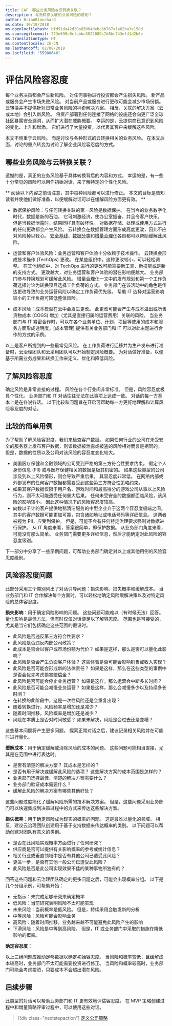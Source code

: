 ```yaml
---
title: CAF：哪些业务风险与云转换关联？
description: 与云转换关联的业务风险的说明？
author: BrianBlanchard
ms.date: 10/10/2018
ms.openlocfilehash: bfd91da42d20a85004debc6b767a1482ba3e158d
ms.sourcegitcommit: 273e690c0cfabbc3822089c7d8bc743ef41d2b6e
ms.translationtype: HT
ms.contentlocale: zh-CN
ms.lasthandoff: 02/08/2019
ms.locfileid: "55900646"
---
```

# <a name="evaluating-risk-tolerance"></a>评估风险容忍度

每个业务决策都会产生新风险。 对任何事物进行投资都会产生损失风险。 新产品或服务会产生市场失败风险。 对当前产品或服务进行更改可能会减少市场份额。 云转换并不提供针对日常业务风险的神奇解决方案。 相反，关联的解决方案（云或本地）会引入新风险。 将资产部署到任何连接了网络的设施还会向更广泛全球社区暴露安全漏洞，从而扩大潜在威胁概要。 幸运的是，云提供商已意识到风险的变化、上升和增添。 它们进行了大量投资，以代表其客户来缓解这些风险。

本文不侧重于云风险。 而是讨论与各种形式的云转换相关的业务风险。 在本文后面，讨论的重点转变为讨论了解企业风险容忍度的方式。

<!-- markdownlint-disable MD026 -->

## <a name="what-business-risks-are-associated-with-a-cloud-transformation"></a>哪些业务风险与云转换关联？

遗憾的是，真正的业务风险基于具体转换背后的内容和方式。 幸运的是，有一些十分常见的风险可以用作初始对话，来了解特定的个性化风险。

** 阅读以下内容之前请注意，其中每种风险都可以进行修正。 本文的目标是告知读者并使他们做好准备，以便缓解对话可以在缓解风险方面更有效。 **

* 数据保护风险：与任何转换关联的第一风险是数据保护。 在当今的业务数字化时代，数据是新的石油。 它可刺激经济，使办公室振奋，并且令客户快乐。 但是当数据泄露时，结果同样具有破坏性。 对数据存储、处理或使用方式进行的任何更改都会产生风险。 云转换会在数据管理方面形成高度更改，因此不应对风险掉以轻心。 [安全基线](../security-baseline/overview.md)、[数据分类](./what-is-data-classification.md)和[增量合理化](../../digital-estate/rationalize.md#incremental-rationalization)各自都可以帮助缓解此风险。

* 运营和客户体验风险：业务运营和客户体验十分依赖于技术操作。 云转换会形成技术操作 (TechOps) 更改。 在某些组织中，这种更改较小，可以轻松调整。 在其他组织中，对 TechOps 进行的更改可能需要新工具、新技能或是新的支持方式。 更改越大，对业务运营和客户体验的潜在影响便越大。 业务部门参与转换规划可缓解此风险。 [增量合理化](../../digital-estate/rationalize.md#incremental-rationalization)一文中的发布规划和第一个工作负荷选择讨论为转换项目选择工作负荷的方式。 业务部门在该活动中的角色是传达更改导致的业务运营风险以确定工作负荷优先级。 帮助 IT 选择对运营影响较小的工作负荷可降低整体风险。

* 成本风险：成本模型在云中会发生更改。 此更改可能会产生与成本溢出或所售货物成本 (COGS) 增加（尤其是直接归属的运营费用）关联的风险。 当业务部门与 IT 紧密合作时，可以在各个业务单位、计划、项目等使用的成本和服务方面形成透明度。[成本管理] 提供有关业务部门和 IT 可以对此主题进行合作的方式的示例。

以上是客户所提到的一些最常见风险。 在工作负荷进行迁移并为生产发布进行准备时，云治理团队和云采用团队可以开始制定风险概要。 为对话做好准备，以便基于所需业务成果和转换工作来定义、优化和降低风险。

## <a name="understanding-risk-tolerance"></a>了解风险容忍度

确定风险是非常直接的过程。 风险在各个行业间非常标准。 但是，风险容忍度极具个性化。 业务部门和 IT 对话往往无法在此事项上达成一致。 对话的每一方基本上是在各说各话。 以下比较和问题旨在开启可帮助每一方更好地理解和计算风险容忍度的对话。

## <a name="simple-use-case-for-comparison"></a>比较的简单用例

为了帮助了解风险容忍度，我们来检查客户数据。 如果任何行业的公司在未受安全的服务器上发布客户数据，则该数据被泄露或被盗的风险相对而言是相同的。 但是，数据的性质以及公司对该风险的容忍度变化较大。

* 美国医疗保健和金融领域的公司受到严格的第三方符合性要求约束。 假定个人身份信息 (PII) 或与医疗保健相关的数据是极其机密的。 如果这些类型的公司涉及到以上风险情形，则会导致严重后果。 其容忍度非常低。 在网络内部或外部发布的任何客户数据都需要受到这些第三方符合性策略约束。
* 如果其客户数据仅限于用户名、游戏时间和最高得分的游戏公司从事以上风险行为，则不太可能遭受任何重大后果。 任何未受安全的数据都面临风险，该风险的影响较小。 因此这种情况下的风险容忍度较高。
* 向数以千计的客户提供地毯清洁服务的中型企业介于这两个容忍度极端之间。 其中的客户数据可能更加可靠，包含诸如地址或电话号码等详细信息。 这两者被视为 PII，应受到保护。 但是，可能不会有任何特定治理要求强制对数据进行保护。 从 IT 角度来看，答案很简单，即保护数据。 从业务部门角度来看，可能没有那么简单。 业务部门需要更多详细信息，然后才能确定对此风险的容忍度级别。

下一部分中分享了一些示例问题，可帮助业务部门确定对以上或其他用例的风险容忍度级别。

## <a name="risk-tolerance-questions"></a>风险容忍度问题

此部分采用三个类别列出了对话引导问题：损失影响、损失概率和缓解成本。 当业务部门和 IT 合作解决每个方面时，可以轻松地确定风险缓解决策以及对特定风险的总体容忍度。

**损失影响**：用于确定风险影响的问题。 这些问题可能难以（有时候无法）回答。 量化影响是最佳方法，但有时仅仅对话便足以了解容忍度。 范围也是可接受的，尤其是当它们包括确定这些范围的假设时。

* 此风险是否违反第三方符合性要求？
* 此风险是否违反内部公司政策？
* 此成本是否会以客户或市场份额为代价？ 如果是这样，那么是否可以量化此影响？
* 此风险是否会产生负面客户体验？ 这些体验是否可能会影响销售或收入实现？
* 此风险是否可能会形成新的法律责任？ 如果是这样，那么在这些类型的事例中是否会优先考虑损害赔偿金？
* 此风险是否可能会停止业务运营？ 如果是这样，那么运营会中断多长时间？
* 此风险是否可能会减慢业务运营？ 如果是这样，那么会减慢多少以及持续多长时间？
* 在转换的此阶段中，这是一次性风险还是会重复出现？
* 随着转换进行，风险频率是增加还是减少？
* 随着时间推移，风险概率是增加还是减少？
* 风险在本质上是否对时间敏感？ 如果未解决，风险是会过去还是变糟？

这些基本问题将产生更多问题。 探索正常对话之后，建议记录相关风险并在可能时进行量化。

**缓解成本**：用于确定缓解或消除风险的成本的问题。 这些问题可能相当直接，尤其是在范围中进行表达时。

* 是否有清楚的解决方案？ 其成本是怎样的？
* 是否有用于解决或缓解此风险的选项？ 这些解决方案的成本范围是怎样的？
* 业务部门选择最佳、清楚的解决方案需要什么？
* 业务部门验证成本需要什么？
* 缓解此风险的解决方案有哪些其他好处？

这些问题过度简化了缓解风险所需的技术解决方案。 但是，这些问题采用业务部门可以快速集成到决策过程中的方式来传达这些解决方案。

**损失概率**：用于确定风险成为现实的概率的问题。 这是最难以量化的领域。 相反，建议云治理团队创建用于基于支持数据来传达概率的类别。 以下问题可以帮助创建对团队有意义的类别。

* 是否在此风险实现概率方面进行了任何研究？
* 供应商是否可以提供有关影响概率的参考或统计信息？
* 相关行业或垂直领域中是否有其他公司已遭受此风险？
* 更进一步，是否有其他一般公司已遭受此风险？
* 此风险是否是此公司实现效果不佳的某种事物所独有的？

回答这些问题和云治理团队确定的更多问题之后，可能会出现概率分组。 以下是几个分组示例，可帮助开始：

* 无指示：未完成足够研究来确定概率
* 低风险：当前研究表明风险不太可能实现
* 未来风险：当前概率是低风险。 但是，持续采用会触发新的分析
* 中等风险：风险可能会影响业务
* 高风险：随着时间推移，业务越来越不可能避免此风险产生的影响
* 下滑风险：风险是中等到高风险。 但是，IT 或业务部门中采取的措施在降低影响的概率。

**确定容忍度：**

以上三组问题应推动足够数据以确定初始容忍度。 当风险和概率较低，且缓解成本较高时，业务部门不太可能需要投资进行修正。 当风险和概率较高时，业务部门可能会考虑投资，只要成本不会超出潜在风险。

## <a name="next-steps"></a>后续步骤

此类型的对话可以帮助业务部门和 IT 更有效地评估容忍度。 在 MVP 策略创建过程中和增量策略评审过程中，可以使用这些对话。

> [!div class="nextstepaction"]
> [定义公司策略](./define-policy.md)

